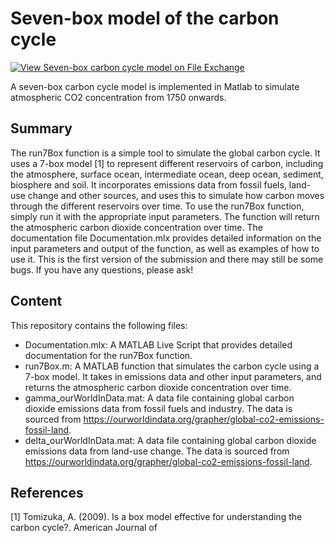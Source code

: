 # Seven-box model of the carbon cycle

[![View Seven-box carbon cycle model on File Exchange](https://www.mathworks.com/matlabcentral/images/matlab-file-exchange.svg)](https://se.mathworks.com/matlabcentral/fileexchange/128979-seven-box-carbon-cycle-model)

A seven-box carbon cycle model is implemented in Matlab to simulate atmospheric CO2 concentration from 1750 onwards.

## Summary

The run7Box function is a simple tool to simulate the global carbon cycle. It uses a 7-box model [1] to represent different reservoirs of carbon, including the atmosphere, surface ocean, intermediate ocean, deep ocean, sediment, biosphere and soil. It incorporates emissions data from fossil fuels, land-use change and other sources, and uses this to simulate how carbon moves through the different reservoirs over time. To use the run7Box function, simply run it with the appropriate input parameters. The function will return the atmospheric carbon dioxide concentration over time. The documentation file Documentation.mlx provides detailed information on the input parameters and output of the function, as well as examples of how to use it. This is the first version of the submission and there may still be some bugs. If you have any questions, please ask!


## Content

This repository contains the following files:

- Documentation.mlx: A MATLAB Live Script that provides detailed documentation for the run7Box function.
- run7Box.m: A MATLAB function that simulates the carbon cycle using a 7-box model. It takes in emissions data and other input parameters, and returns the atmospheric carbon dioxide concentration over time.
- gamma_ourWorldInData.mat: A data file containing global carbon dioxide emissions data from fossil fuels and industry. The data is sourced from https://ourworldindata.org/grapher/global-co2-emissions-fossil-land.
- delta_ourWorldInData.mat: A data file containing global carbon dioxide emissions data from land-use change. The data is sourced from https://ourworldindata.org/grapher/global-co2-emissions-fossil-land.

## References

[1] Tomizuka, A. (2009). Is a box model effective for understanding the carbon cycle?. American Journal of
